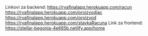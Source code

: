 Linkovi za backend:
https://rvafinalapp.herokuapp.com/racun
https://rvafinalapp.herokuapp.com/proizvodjac
https://rvafinalapp.herokuapp.com/proizvod
https://rvafinalapp.herokuapp.com/stavkaRacuna
Link za frontend:
https://stellar-begonia-4e665b.netlify.app/home
